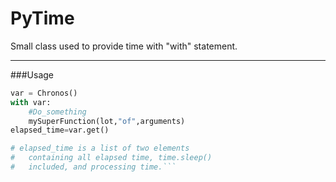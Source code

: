 # PyTime

Small class used to provide time with "with" statement.

---
###Usage

```python
var = Chronos()
with var:
	#Do_something
	mySuperFunction(lot,"of",arguments)
elapsed_time=var.get()

# elapsed_time is a list of two elements
#   containing all elapsed time, time.sleep()
#   included, and processing time.```
